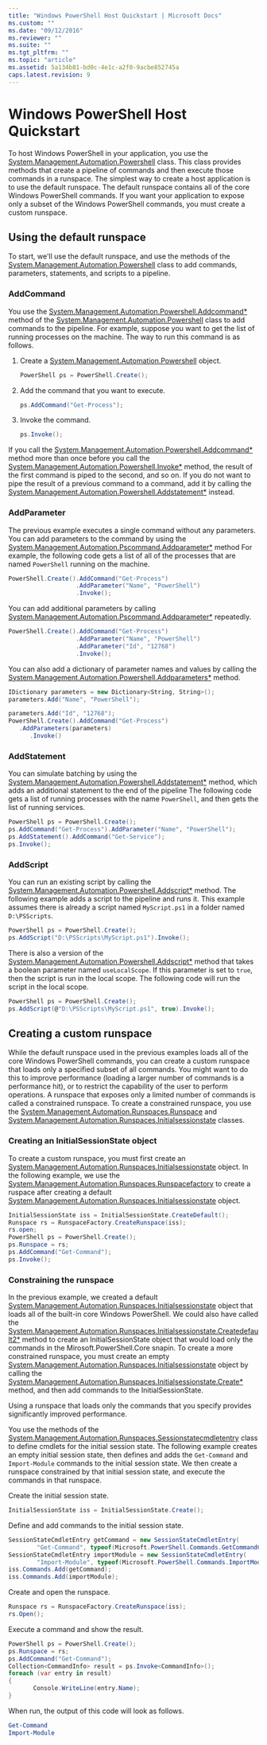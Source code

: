 ```yaml
---
title: "Windows PowerShell Host Quickstart | Microsoft Docs"
ms.custom: ""
ms.date: "09/12/2016"
ms.reviewer: ""
ms.suite: ""
ms.tgt_pltfrm: ""
ms.topic: "article"
ms.assetid: 5a134b81-bd0c-4e1c-a2f0-9acbe852745a
caps.latest.revision: 9
---
```

# Windows PowerShell Host Quickstart

To host Windows PowerShell in your application, you use the [System.Management.Automation.Powershell](/dotnet/api/system.management.automation.powershell) class. This class provides methods that create a pipeline of commands and then execute those commands in a runspace. The simplest way to create a host application is to use the default runspace. The default runspace contains all of the core Windows PowerShell commands. If you want your application to expose only a subset of the Windows PowerShell commands, you must create a custom runspace.

## Using the default runspace

To start, we'll use the default runspace, and use the methods of the [System.Management.Automation.Powershell](/dotnet/api/system.management.automation.powershell) class to add commands, parameters, statements, and scripts to a pipeline.

### AddCommand

You use the [System.Management.Automation.Powershell.Addcommand*](/dotnet/api/System.Management.Automation.PowerShell.AddCommand) method of the [System.Management.Automation.Powershell](/dotnet/api/system.management.automation.powershell) class to add commands to the pipeline. For example, suppose you want to get the list of running processes on the machine. The way to run this command is as follows.

1. Create a [System.Management.Automation.Powershell](/dotnet/api/system.management.automation.powershell) object.

   ```csharp
   PowerShell ps = PowerShell.Create();
   ```

2. Add the command that you want to execute.

   ```csharp
   ps.AddCommand("Get-Process");
   ```

3. Invoke the command.

   ```csharp
   ps.Invoke();
   ```

If you call the [System.Management.Automation.Powershell.Addcommand*](/dotnet/api/System.Management.Automation.PowerShell.AddCommand) method more than once before you call the [System.Management.Automation.Powershell.Invoke*](/dotnet/api/System.Management.Automation.PowerShell.Invoke) method, the result of the first command is piped to the second, and so on. If you do not want to pipe the result of a previous command to a command, add it by calling the [System.Management.Automation.Powershell.Addstatement*](/dotnet/api/System.Management.Automation.PowerShell.AddStatement) instead.

### AddParameter

The previous example executes a single command without any parameters. You can add parameters to the command by using the [System.Management.Automation.Pscommand.Addparameter*](/dotnet/api/System.Management.Automation.PSCommand.AddParameter) method For example, the following code gets a list of all of the processes that are named `PowerShell` running on the machine.

```csharp
PowerShell.Create().AddCommand("Get-Process")
                   .AddParameter("Name", "PowerShell")
                   .Invoke();
```

You can add additional parameters by calling [System.Management.Automation.Pscommand.Addparameter*](/dotnet/api/System.Management.Automation.PSCommand.AddParameter) repeatedly.

```csharp
PowerShell.Create().AddCommand("Get-Process")
                   .AddParameter("Name", "PowerShell")
                   .AddParameter("Id", "12768")
                   .Invoke();
```

You can also add a dictionary of parameter names and values by calling the [System.Management.Automation.Powershell.Addparameters*](/dotnet/api/System.Management.Automation.PowerShell.AddParameters) method.

```csharp
IDictionary parameters = new Dictionary<String, String>();
parameters.Add("Name", "PowerShell");

parameters.Add("Id", "12768");
PowerShell.Create().AddCommand("Get-Process")
   .AddParameters(parameters)
      .Invoke()
```

### AddStatement

You can simulate batching by using the [System.Management.Automation.Powershell.Addstatement*](/dotnet/api/System.Management.Automation.PowerShell.AddStatement) method, which adds an additional statement to the end of the pipeline The following code gets a list of running processes with the name `PowerShell`, and then gets the list of running services.

```csharp
PowerShell ps = PowerShell.Create();
ps.AddCommand("Get-Process").AddParameter("Name", "PowerShell");
ps.AddStatement().AddCommand("Get-Service");
ps.Invoke();
```

### AddScript

You can run an existing script by calling the [System.Management.Automation.Powershell.Addscript*](/dotnet/api/System.Management.Automation.PowerShell.AddScript) method. The following example adds a script to the pipeline and runs it. This example assumes there is already a script named `MyScript.ps1` in a folder named `D:\PSScripts`.

```csharp
PowerShell ps = PowerShell.Create();
ps.AddScript("D:\PSScripts\MyScript.ps1").Invoke();
```

There is also a version of the [System.Management.Automation.Powershell.Addscript*](/dotnet/api/System.Management.Automation.PowerShell.AddScript) method that takes a boolean parameter named `useLocalScope`. If this parameter is set to `true`, then the script is run in the local scope. The following code will run the script in the local scope.

```csharp
PowerShell ps = PowerShell.Create();
ps.AddScript(@"D:\PSScripts\MyScript.ps1", true).Invoke();
```

## Creating a custom runspace

While the default runspace used in the previous examples loads all of the core Windows PowerShell commands, you can create a custom runspace that loads only a specified subset of all commands. You might want to do this to improve performance (loading a larger number of commands is a performance hit), or to restrict the capability of the user to perform operations. A runspace that exposes only a limited number of commands is called a constrained runspace. To create a constrained runspace, you use the [System.Management.Automation.Runspaces.Runspace](/dotnet/api/System.Management.Automation.Runspaces.Runspace) and [System.Management.Automation.Runspaces.Initialsessionstate](/dotnet/api/System.Management.Automation.Runspaces.InitialSessionState) classes.

### Creating an InitialSessionState object

To create a custom runspace, you must first create an [System.Management.Automation.Runspaces.Initialsessionstate](/dotnet/api/System.Management.Automation.Runspaces.InitialSessionState) object. In the following example, we use the [System.Management.Automation.Runspaces.Runspacefactory](/dotnet/api/System.Management.Automation.Runspaces.RunspaceFactory) to create a ruspace after creating a default [System.Management.Automation.Runspaces.Initialsessionstate](/dotnet/api/System.Management.Automation.Runspaces.InitialSessionState) object.

```csharp
InitialSessionState iss = InitialSessionState.CreateDefault();
Runspace rs = RunspaceFactory.CreateRunspace(iss);
rs.open;
PowerShell ps = PowerShell.Create();
ps.Runspace = rs;
ps.AddCommand("Get-Command");
ps.Invoke();
```

### Constraining the runspace

In the previous example, we created a default [System.Management.Automation.Runspaces.Initialsessionstate](/dotnet/api/System.Management.Automation.Runspaces.InitialSessionState) object that loads all of the built-in core Windows PowerShell. We could also have called the [System.Management.Automation.Runspaces.Initialsessionstate.Createdefault2*](/dotnet/api/System.Management.Automation.Runspaces.InitialSessionState.CreateDefault2) method to create an InitialSessionState object that would load only the commands in the Mirosoft.PowerShell.Core snapin. To create a more constrained runspace, you must create an empty [System.Management.Automation.Runspaces.Initialsessionstate](/dotnet/api/System.Management.Automation.Runspaces.InitialSessionState) object by calling the [System.Management.Automation.Runspaces.Initialsessionstate.Create*](/dotnet/api/System.Management.Automation.Runspaces.InitialSessionState.Create) method, and then add commands to the InitialSessionState.

Using a runspace that loads only the commands that you specify provides significantly improved performance.

You use the methods of the [System.Management.Automation.Runspaces.Sessionstatecmdletentry](/dotnet/api/System.Management.Automation.Runspaces.SessionStateCmdletEntry) class to define cmdlets for the initial session state. The following example creates an empty initial session state, then defines and adds the `Get-Command` and `Import-Module` commands to the initial session state. We then create a runspace constrained by that initial session state, and execute the commands in that runspace.

Create the initial session state.

```csharp
InitialSessionState iss = InitialSessionState.Create();
```

Define and add commands to the initial session state.

```csharp
SessionStateCmdletEntry getCommand = new SessionStateCmdletEntry(
        "Get-Command", typeof(Microsoft.PowerShell.Commands.GetCommandCommand), "");
SessionStateCmdletEntry importModule = new SessionStateCmdletEntry(
        "Import-Module", typeof(Microsoft.PowerShell.Commands.ImportModuleCommand), "");
iss.Commands.Add(getCommand);
iss.Commands.Add(importModule);
```

Create and open the runspace.

```csharp
Runspace rs = RunspaceFactory.CreateRunspace(iss);
rs.Open();
```

Execute a command and show the result.

```csharp
PowerShell ps = PowerShell.Create();
ps.Runspace = rs;
ps.AddCommand("Get-Command");
Collection<CommandInfo> result = ps.Invoke<CommandInfo>();
foreach (var entry in result)
{
       Console.WriteLine(entry.Name);
}
```

When run, the output of this code will look as follows.

```powershell
Get-Command
Import-Module
```